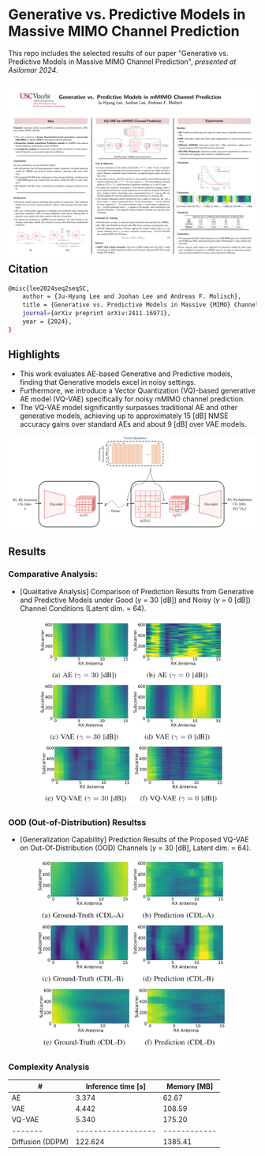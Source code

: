# Generative vs. Predictive Models in Massive MIMO Channel Prediction

This repo includes the selected results of our paper "Generative vs. Predictive Models in Massive MIMO Channel Prediction", <em>presented at Asilomar 2024</em>.

<img src="figure/C_Poster_GenAI_ChEst_Asilomar2024.pdf" alt="poster" style="float: left;" />

## Citation

```bash
@misc{lee2024seq2seqSC,
    author = {Ju-Hyung Lee and Joohan Lee and Andreas F. Molisch},
    title = {Generative vs. Predictive Models in Massive {MIMO} Channel Prediction},
    journal={arXiv preprint arXiv:2411.16971},
    year = {2024},
}
```

## Highlights
- This work evaluates AE-based Generative and Predictive models, finding that Generative models excel in noisy settings. 
- Furthermore, we introduce a Vector Quantization (VQ)-based generative AE model (VQ-VAE) specifically for noisy mMIMO channel prediction. 
- The VQ-VAE model significantly surpasses traditional AE and other generative models, achieving up to approximately 15 [dB] NMSE accuracy gains over standard AEs and about 9 [dB] over VAE models.

<div align="center">
<img src="figure/fig1.png" alt="overview_vqvae" width="600" style="float:center" />
</div>


## Results

### Comparative Analysis: 
- [Qualitative Analysis] Comparison of Prediction Results from Generative and Predictive Models under Good ($γ$ = 30 [dB]) and Noisy ($γ$ = 0 [dB]) Channel Conditions (Latent dim. = 64).
<div align="center">
<img src="figure/fig2.png" alt="overview_vqvae" width="400" style="float:center" />
</div>

### OOD (Out-of-Distribution) Resultss

- [Generalization Capability] Prediction Results of the Proposed VQ-VAE on Out-Of-Distribution (OOD) Channels ($γ$ = 30 [dB], Latent dim. = 64).
<div align="center">
<img src="figure/fig3.png" alt="overview_vqvae" width="400" style="float:center" />
</div>

### Complexity Analysis

| #       | Inference time [s] | Memory [MB]  | 
| ------- | ------------------ | ------------ | 
| AE      | 3.374              | 62.67          | 
| VAE     | 4.442              | 108.59          | 
| VQ-VAE  | 5.340              | 175.20          | 
| ------- | ------------------ | ------------ | 
| Diffusion (DDPM)  | 122.624              | 1385.41          | 
